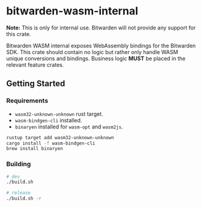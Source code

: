 # bitwarden-wasm-internal

**Note:** This is only for internal use. Bitwarden will not provide any support for this crate.

Bitwarden WASM internal exposes WebAssembly bindings for the Bitwarden SDK. This crate should
contain no logic but rather only handle WASM unique conversions and bindings. Business logic
**MUST** be placed in the relevant feature crates.

## Getting Started

### Requirements

- `wasm32-unknown-unknown` rust target.
- `wasm-bindgen-cli` installed.
- `binaryen` installed for `wasm-opt` and `wasm2js`.

```bash
rustup target add wasm32-unknown-unknown
cargo install -f wasm-bindgen-cli
brew install binaryen
```

### Building

```bash
# dev
./build.sh

# release
./build.sh -r
```
